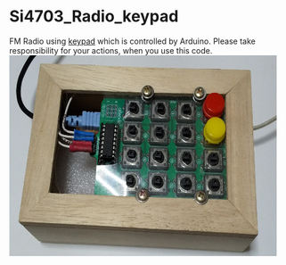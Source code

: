 # Si4703_Radio_keypad
FM Radio using <a href="https://www.aitendo.com/product/17583">keypad</a> which is controlled by Arduino.
Please take responsibility for your actions, when you use this code.<br>
<img src="https://github.com/asmnoak/Si4703_Radio_keypad/blob/master/SI4703_radio_keypad.JPG" width="480" height="360">

